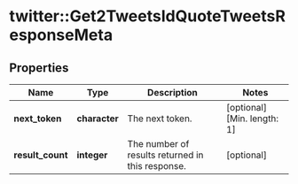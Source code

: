 # twitter::Get2TweetsIdQuoteTweetsResponseMeta


## Properties
Name | Type | Description | Notes
------------ | ------------- | ------------- | -------------
**next_token** | **character** | The next token. | [optional] [Min. length: 1] 
**result_count** | **integer** | The number of results returned in this response. | [optional] 


